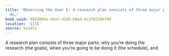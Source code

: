 ```yaml
---
title: 'Observing the User E: A research plan consists of three major parts: why you’re
  do…'
book_uuid: d943805e-45a7-42d6-b6ed-4c1f622bbf00
location: '1115'
source: kindle
---
```


A research plan consists of three major parts: why you’re doing the research (the goals), when you’re going to be doing it (the schedule), and